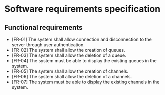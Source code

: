 # Software requirements specification
## Functional requirements
* [FR-01] The system shall allow connection and disconnection to the server through user authentication.
* [FR-02] The system shall allow the creation of queues.
* [FR-03] The system shall allow the deletion of a queue.
* [FR-04] The system must be able to display the existing queues in the system.
* [FR-05] The system shall allow the creation of channels.
* [FR-06] The system shall allow the deletion of a channels.
* [FR-07] The system must be able to display the existing channels in the system.
